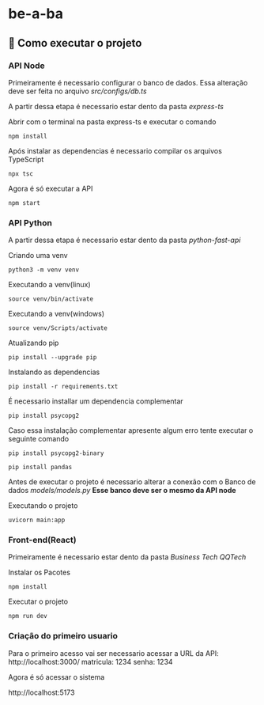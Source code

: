 # be-a-ba

## 🚀 Como executar o projeto

### API Node

Primeiramente é necessario configurar o banco de dados.
Essa alteração deve ser feita no arquivo *src/configs/db.ts*

A partir dessa etapa é necessario estar dento da pasta *express-ts*

Abrir com o terminal na pasta express-ts e executar o comando

`npm install`

Após instalar as dependencias é necessario compilar os arquivos TypeScript

`npx tsc`

Agora é só executar a API

`npm start`


### API Python

A partir dessa etapa é necessario estar dento da pasta *python-fast-api*

Criando uma venv

`python3 -m venv venv`

Executando a venv(linux)

`source venv/bin/activate`

Executando a venv(windows)

`source venv/Scripts/activate`

Atualizando pip

`pip install --upgrade pip`

Instalando as dependencias

`pip install -r requirements.txt`

É necessario installar um dependencia complementar

`pip install psycopg2`

Caso essa instalação complementar apresente algum erro tente executar o seguinte comando

`pip install psycopg2-binary`

`pip install pandas`

Antes de executar o projeto é necessario alterar a conexão com o Banco de dados *models/models.py*
**Esse banco deve ser o mesmo da API node**

Executando o projeto

`uvicorn main:app`


### Front-end(React)

Primeiramente é necessario estar dento da pasta *Business Tech QQTech*

Instalar os Pacotes

`npm install`

Executar o projeto

`npm run dev`

### Criação do primeiro usuario

Para o primeiro acesso vai ser necessario acessar a URL da API: http://localhost:3000/
matricula: 1234
senha: 1234

Agora é só acessar o sistema

http://localhost:5173